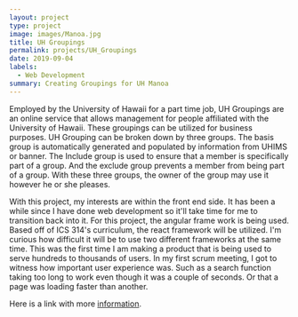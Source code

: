 ```yaml
---
layout: project
type: project
image: images/Manoa.jpg
title: UH Groupings
permalink: projects/UH_Groupings
date: 2019-09-04
labels:
  - Web Development
summary: Creating Groupings for UH Manoa
---
```


Employed by the University of Hawaii for a part time job, UH Groupings are an online service that allows management for people affiliated with the University of Hawaii. These groupings can be utilized for business purposes. UH Grouping can be broken down by three groups. The basis group is automatically generated and populated by information from UHIMS or banner. The Include group is used to ensure that a member is specifically part of a group. And the exclude group prevents a member from being part of a group. With these three groups, the owner of the group may use it however he or she pleases.

With this project, my interests are within the front end side. It has been a while since I have done web development so it'll take time for me to transition back into it. For this project, the angular frame work is being used. Based off of ICS 314's curriculum, the react framework will be utilized. I'm curious how difficult it will be to use two different frameworks at the same time. This was the first time I am making a product that is being used to serve hundreds to thousands of users. In my first scrum meeting, I got to witness how important user experience was. Such as a search function taking too long to work even though it was a couple of seconds. Or that a page was loading faster than another. 

Here is a link with more [information](https://www.hawaii.edu/bwiki/display/UHIAM/UH+Groupings).
